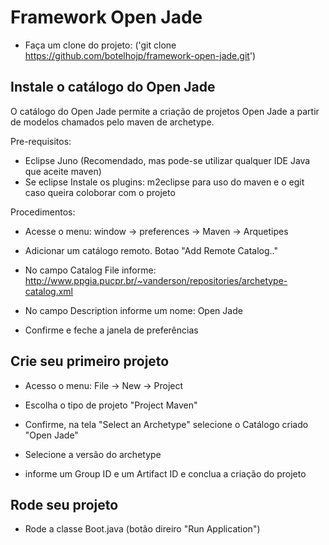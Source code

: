 # Framework Open Jade

* Faça um clone do projeto: ('git clone https://github.com/botelhojp/framework-open-jade.git')


## Instale o catálogo do Open Jade

O catálogo do Open Jade permite a criação de projetos Open Jade a partir de modelos chamados pelo maven de archetype.


Pre-requisitos:

* Eclipse Juno (Recomendado, mas pode-se utilizar qualquer IDE Java que aceite maven)
* Se eclipse Instale os plugins: m2eclipse para uso do maven e o egit caso queira coloborar com o projeto

Procedimentos:

* Acesse o menu: window -> preferences -> Maven -> Arquetipes

* Adicionar um catálogo remoto. Botao "Add Remote Catalog.."

* No campo Catalog File informe: http://www.ppgia.pucpr.br/~vanderson/repositories/archetype-catalog.xml

* No campo Description informe um nome: Open Jade

* Confirme e feche a janela de preferências

## Crie seu primeiro projeto

* Acesso o menu: File -> New -> Project

* Escolha o tipo de projeto "Project Maven"

* Confirme, na tela "Select an Archetype" selecione o Catálogo criado "Open Jade"

* Selecione a versão do archetype

* informe um Group ID e um Artifact ID e conclua a criação do projeto

## Rode seu projeto

* Rode a classe Boot.java (botão direiro "Run Application")

